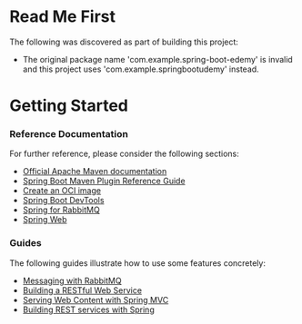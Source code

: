 # Read Me First
The following was discovered as part of building this project:

* The original package name 'com.example.spring-boot-edemy' is invalid and this project uses 'com.example.springbootudemy' instead.

# Getting Started

### Reference Documentation
For further reference, please consider the following sections:

* [Official Apache Maven documentation](https://maven.apache.org/guides/index.html)
* [Spring Boot Maven Plugin Reference Guide](https://docs.spring.io/spring-boot/docs/3.1.2-SNAPSHOT/maven-plugin/reference/html/)
* [Create an OCI image](https://docs.spring.io/spring-boot/docs/3.1.2-SNAPSHOT/maven-plugin/reference/html/#build-image)
* [Spring Boot DevTools](https://docs.spring.io/spring-boot/docs/3.1.2-SNAPSHOT/reference/htmlsingle/#using.devtools)
* [Spring for RabbitMQ](https://docs.spring.io/spring-boot/docs/3.1.2-SNAPSHOT/reference/htmlsingle/#messaging.amqp)
* [Spring Web](https://docs.spring.io/spring-boot/docs/3.1.2-SNAPSHOT/reference/htmlsingle/#web)

### Guides
The following guides illustrate how to use some features concretely:

* [Messaging with RabbitMQ](https://spring.io/guides/gs/messaging-rabbitmq/)
* [Building a RESTful Web Service](https://spring.io/guides/gs/rest-service/)
* [Serving Web Content with Spring MVC](https://spring.io/guides/gs/serving-web-content/)
* [Building REST services with Spring](https://spring.io/guides/tutorials/rest/)

